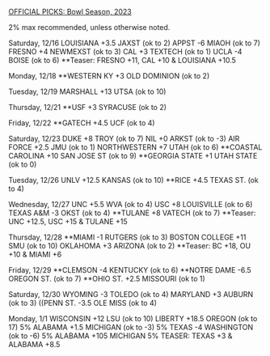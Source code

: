 [OFFICIAL PICKS: Bowl Season, 2023](https://locals.com/feed/24414/sportspicks/4991008/official-picks-bowl-season-2023)

2% max recommended, unless otherwise noted.

Saturday, 12/16
LOUISIANA +3.5 JAXST (ok to 2)
APPST -6 MIAOH (ok to 7)
FRESNO +4 NEWMEXST (ok to 3)
CAL +3 TEXTECH (ok to 1)
UCLA -4 BOISE (ok to 6)
**Teaser: FRESNO +11, CAL +10 & LOUISIANA +10.5

Monday, 12/18
**WESTERN KY +3 OLD DOMINION (ok to 2)

Tuesday, 12/19
MARSHALL +13 UTSA (ok to 10)

Thursday, 12/21
**USF +3 SYRACUSE (ok to 2)

Friday, 12/22
**GATECH +4.5 UCF (ok to 4)

Saturday, 12/23
DUKE +8 TROY (ok to 7)
NIL +0 ARKST (ok to -3)
AIR FORCE +2.5 JMU (ok to 1)
NORTHWESTERN +7 UTAH (ok to 6)
**COASTAL CAROLINA +10 SAN JOSE ST (ok to 9)
**GEORGIA STATE +1 UTAH STATE (ok to 0)

Tuesday, 12/26
UNLV +12.5 KANSAS (ok to 10)
**RICE +4.5 TEXAS ST. (ok to 4)

Wednesday, 12/27
UNC +5.5 WVA (ok to 4)
USC +8 LOUISVILLE (ok to 6)
TEXAS A&M -3 OKST (ok to 4)
**TULANE +8 VATECH (ok to 7)
**Teaser: UNC +12.5, USC +15 & TULANE +15

Thursday, 12/28
**MIAMI -1 RUTGERS (ok to 3)
BOSTON COLLEGE +11 SMU (ok to 10)
OKLAHOMA +3 ARIZONA (ok to 2)
**Teaser: BC +18, OU +10 & MIAMI +6

Friday, 12/29
**CLEMSON -4 KENTUCKY (ok to 6)
**NOTRE DAME -6.5 OREGON ST. (ok to 7)
**OHIO ST. +2.5 MISSOURI (ok to 1)

Saturday, 12/30
WYOMING -3 TOLEDO (ok to 4)
MARYLAND +3 AUBURN (ok to 3)
((PENN ST. -3.5 OLE MISS (ok to 4)

Monday, 1/1
WISCONSIN +12 LSU (ok to 10)
LIBERTY +18.5 OREGON (ok to 17)
5% ALABAMA +1.5 MICHIGAN (ok to -3)
5% TEXAS -4 WASHINGTON (ok to -6)
5% ALABAMA +105 MICHIGAN
5% TEASER: TEXAS +3 & ALABAMA +8.5